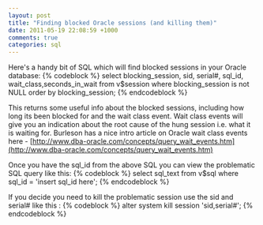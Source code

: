 ```yaml
---
layout: post
title: "Finding blocked Oracle sessions (and killing them)"
date: 2011-05-19 22:08:59 +1000
comments: true
categories: sql
---
```

Here's a handy bit of SQL which will find blocked sessions in your Oracle database:
{% codeblock %}
select blocking_session, sid, serial#, sql_id, wait_class,seconds_in_wait 
from v$session where blocking_session is not NULL 
order by blocking_session; 
{% endcodeblock %}

This returns some useful info about the blocked sessions, including how long its been blocked for and the wait class event. Wait class events will give you an indication about the root cause of the hung session i.e. what it is waiting for. Burleson has a nice intro article on Oracle wait class events here - [http://www.dba-oracle.com/concepts/query_wait_events.htm](http://www.dba-oracle.com/concepts/query_wait_events.htm)

Once you have the sql_id from the above SQL you can view the problematic SQL query like this:
{% codeblock %}
select sql_text from v$sql where sql_id = 'insert sql_id here'; 
{% endcodeblock %}

If you decide you need to kill the problematic session use the sid and serial# like this :
{% codeblock %}
alter system kill session 'sid,serial#'; 
{% endcodeblock %}